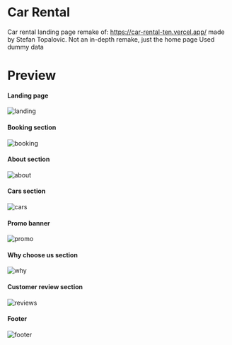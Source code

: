 # Car Rental
Car rental landing page remake of: https://car-rental-ten.vercel.app/ made by Stefan Topalovic.
Not an in-depth remake, just the home page
Used dummy data

# Preview
#### Landing page
![landing](https://github.com/Mario-Daoud/h_car-rental/assets/113902874/186133ec-6e26-4299-858f-b3f544a99ce6)

#### Booking section
![booking](https://github.com/Mario-Daoud/h_car-rental/assets/113902874/1615dd3a-aa5e-4925-8b6c-8aeac34fa42d)

#### About section
![about](https://github.com/Mario-Daoud/h_car-rental/assets/113902874/6ce54cef-de19-4911-8dfa-2f193f86e73c)

#### Cars section
![cars](https://github.com/Mario-Daoud/h_car-rental/assets/113902874/0b0d7e24-0196-4c4c-9b62-0d9cece6d871)

#### Promo banner
![promo](https://github.com/Mario-Daoud/h_car-rental/assets/113902874/a4384987-bd35-43c0-bcd5-3c186162371d)

#### Why choose us section
![why](https://github.com/Mario-Daoud/h_car-rental/assets/113902874/32460c5e-0b97-491a-901f-4e566c5ee201)

#### Customer review section
![reviews](https://github.com/Mario-Daoud/h_car-rental/assets/113902874/addb23ad-695f-4952-b957-2cafb9b8c343)

#### Footer
![footer](https://github.com/Mario-Daoud/h_car-rental/assets/113902874/1809eff2-5b10-4d1c-8702-8716b3d618de)
